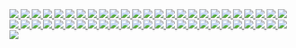 
<a href="http://i.imgur.com/FRGc1q1.png">
  <img src="http://imgur.com/FRGc1q1l.png" />
</a>
<a href="http://i.imgur.com/K7lG6kQ.png">
  <img src="http://imgur.com/K7lG6kQl.png" />
</a>
<a href="http://i.imgur.com/NdevkWd.png">
  <img src="http://imgur.com/NdevkWdl.png" />
</a>
<a href="http://i.imgur.com/JRSClvd.png">
  <img src="http://imgur.com/JRSClvdl.png" />
</a>
<a href="http://i.imgur.com/r7HBHqA.png">
  <img src="http://imgur.com/r7HBHqAl.png" />
</a>
<a href="http://i.imgur.com/Zck15cL.png">
  <img src="http://imgur.com/Zck15cLl.png" />
</a>
<a href="http://i.imgur.com/qPVFr7p.png">
  <img src="http://imgur.com/qPVFr7pl.png" />
</a>
<a href="http://i.imgur.com/M1m8mP3.png">
  <img src="http://imgur.com/M1m8mP3l.png" />
</a>
<a href="http://i.imgur.com/uyPZz5s.png">
  <img src="http://imgur.com/uyPZz5sl.png" />
</a>
<a href="http://i.imgur.com/4Uauij3.png">
  <img src="http://imgur.com/4Uauij3l.png" />
</a>
<a href="http://i.imgur.com/kLztDGq.png">
  <img src="http://imgur.com/kLztDGql.png" />
</a>
<a href="http://i.imgur.com/bftQAqj.png">
  <img src="http://imgur.com/bftQAqjl.png" />
</a>
<a href="http://i.imgur.com/knFYmb7.png">
  <img src="http://imgur.com/knFYmb7l.png" />
</a>
<a href="http://i.imgur.com/GWfio3E.png">
  <img src="http://imgur.com/GWfio3El.png" />
</a>
<a href="http://i.imgur.com/4hh0IWm.png">
  <img src="http://imgur.com/4hh0IWml.png" />
</a>
<a href="http://i.imgur.com/s2NpPT0.png">
  <img src="http://imgur.com/s2NpPT0l.png" />
</a>
<a href="http://i.imgur.com/j8JoOTM.png">
  <img src="http://imgur.com/j8JoOTMl.png" />
</a>
<a href="http://i.imgur.com/HA0p7wh.png">
  <img src="http://imgur.com/HA0p7whl.png" />
</a>
<a href="http://i.imgur.com/o5aJokY.png">
  <img src="http://imgur.com/o5aJokYl.png" />
</a>
<a href="http://i.imgur.com/jFOt6iI.png">
  <img src="http://imgur.com/jFOt6iIl.png" />
</a>
<a href="http://i.imgur.com/mwGiheJ.png">
  <img src="http://imgur.com/mwGiheJl.png" />
</a>
<a href="http://i.imgur.com/hURrp59.png">
  <img src="http://imgur.com/hURrp59l.png" />
</a>
<a href="http://i.imgur.com/suGS4q8.png">
  <img src="http://imgur.com/suGS4q8l.png" />
</a>
<a href="http://i.imgur.com/TVZrtiK.png">
  <img src="http://imgur.com/TVZrtiKl.png" />
</a>
<a href="http://i.imgur.com/drL6qgq.png">
  <img src="http://imgur.com/drL6qgql.png" />
</a>
<a href="http://i.imgur.com/SBSTnBO.png">
  <img src="http://imgur.com/SBSTnBOl.png" />
</a>
<a href="http://i.imgur.com/SaLU1Zc.png">
  <img src="http://imgur.com/SaLU1Zcl.png" />
</a>
<a href="http://i.imgur.com/fThXNVD.png">
  <img src="http://imgur.com/fThXNVDl.png" />
</a>
<a href="http://i.imgur.com/tZXDE8d.png">
  <img src="http://imgur.com/tZXDE8dl.png" />
</a>
<a href="http://i.imgur.com/j0Oep7I.png">
  <img src="http://imgur.com/j0Oep7Il.png" />
</a>
<a href="http://i.imgur.com/UH64z9C.png">
  <img src="http://imgur.com/UH64z9Cl.png" />
</a>
<a href="http://i.imgur.com/0XA3vzP.png">
  <img src="http://imgur.com/0XA3vzPl.png" />
</a>
<a href="http://i.imgur.com/lmdzacu.png">
  <img src="http://imgur.com/lmdzacul.png" />
</a>
<a href="http://i.imgur.com/UzBHbGc.png">
  <img src="http://imgur.com/UzBHbGcl.png" />
</a>
<a href="http://i.imgur.com/QxCPo5r.png">
  <img src="http://imgur.com/QxCPo5rl.png" />
</a>
<a href="http://i.imgur.com/c14FCmo.png">
  <img src="http://imgur.com/c14FCmol.png" />
</a>
<a href="http://i.imgur.com/YnZB20T.png">
  <img src="http://imgur.com/YnZB20Tl.png" />
</a>
<a href="http://i.imgur.com/KNwY5Ya.png">
  <img src="http://imgur.com/KNwY5Yal.png" />
</a>
<a href="http://i.imgur.com/Tql8XSx.png">
  <img src="http://imgur.com/Tql8XSxl.png" />
</a>
<a href="http://i.imgur.com/TrSwfQU.png">
  <img src="http://imgur.com/TrSwfQUl.png" />
</a>
<a href="http://i.imgur.com/EPo4Pgy.png">
  <img src="http://imgur.com/EPo4Pgyl.png" />
</a>
<a href="http://i.imgur.com/AbXsa3v.png">
  <img src="http://imgur.com/AbXsa3vl.png" />
</a>
<a href="http://i.imgur.com/yjlcZLD.png">
  <img src="http://imgur.com/yjlcZLDl.png" />
</a>
<a href="http://i.imgur.com/HUlfxwV.png">
  <img src="http://imgur.com/HUlfxwVl.png" />
</a>
<a href="http://i.imgur.com/PJgKmed.png">
  <img src="http://imgur.com/PJgKmedl.png" />
</a>
<a href="http://i.imgur.com/vxXIX4j.png">
  <img src="http://imgur.com/vxXIX4jl.png" />
</a>
<a href="http://i.imgur.com/cKu4Y6J.png">
  <img src="http://imgur.com/cKu4Y6Jl.png" />
</a>
<a href="http://i.imgur.com/iH5mG2D.png">
  <img src="http://imgur.com/iH5mG2Dl.png" />
</a>
<a href="http://i.imgur.com/X84HVlG.png">
  <img src="http://imgur.com/X84HVlGl.png" />
</a>
<a href="http://i.imgur.com/C5IC4KH.png">
  <img src="http://imgur.com/C5IC4KHl.png" />
</a>
<a href="http://i.imgur.com/yFcZE4U.png">
  <img src="http://imgur.com/yFcZE4Ul.png" />
</a>